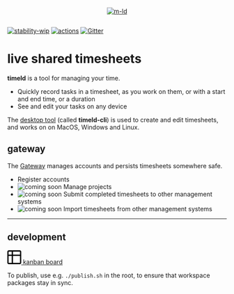 <pre></pre>
<!--suppress HtmlDeprecatedAttribute -->
<p align="center">
  <a href="https://m-ld.org/">
    <img alt="m-ld" src="https://m-ld.org/m-ld.svg" width="300em" />
  </a>
</p>
<pre></pre>

[![stability-wip](https://img.shields.io/badge/stability-work_in_progress-lightgrey.svg)](https://github.com/m-ld/timeld/projects/1)
[![actions](https://github.com/m-ld/timeld/actions/workflows/node.js.yml/badge.svg)](https://github.com/m-ld/timeld/actions)
[![Gitter](https://img.shields.io/gitter/room/federatedbookkeeping/timesheets)](https://gitter.im/federatedbookkeeping/timesheets)

# live shared timesheets

**timeld** is a tool for managing your time.

- Quickly record tasks in a timesheet, as you work on them, or with a start and end time, or a duration
- See and edit your tasks on any device

The [desktop tool](https://www.npmjs.com/package/timeld-cli) (called **timeld-cli**) is used to create and edit timesheets, and works on on MacOS, Windows and Linux.

## gateway

The [Gateway](https://www.npmjs.com/package/timeld-gateway) manages accounts and persists timesheets somewhere safe.

- Register accounts
- ![coming soon](https://img.shields.io/badge/-coming%20soon-red) Manage projects
- ![coming soon](https://img.shields.io/badge/-coming%20soon-red) Submit completed timesheets to other management systems
- ![coming soon](https://img.shields.io/badge/-coming%20soon-red) Import timesheets from other management systems

---

## development

[![project](https://raw.githubusercontent.com/primer/octicons/main/icons/table-16.svg) kanban board](https://github.com/m-ld/timeld/projects/1)

To publish, use e.g. `./publish.sh` in the root, to ensure that workspace packages stay in sync.
